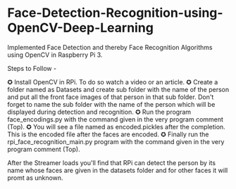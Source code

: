 # Face-Detection-Recognition-using-OpenCV-Deep-Learning
Implemented Face Detection and thereby Face Recognition Algorithms using OpenCV in Raspberry Pi 3.

Steps to Follow -

✪ Install OpenCV in RPi. To do so watch a video or an article.
✪ Create a folder named as Datasets and create sub folder with the name of the person and put all the front face images of that person in that sub folder. Don't forget to name the sub folder with the name of the person which will be displayed during detection and recognition.
✪ Run the program face_encodings.py with the command given in the very program comment (Top).
✪ You will see a file named as encoded.pickles after the completion. This is the encoded file after the faces are encoded.
✪ Finally run the rpi_face_recognition_main.py program with the command given in the very program comment (Top).

After the Streamer loads you'll find that RPi can detect the person by its name whose faces are given in the datasets folder and for other faces it will promt as unknown.
